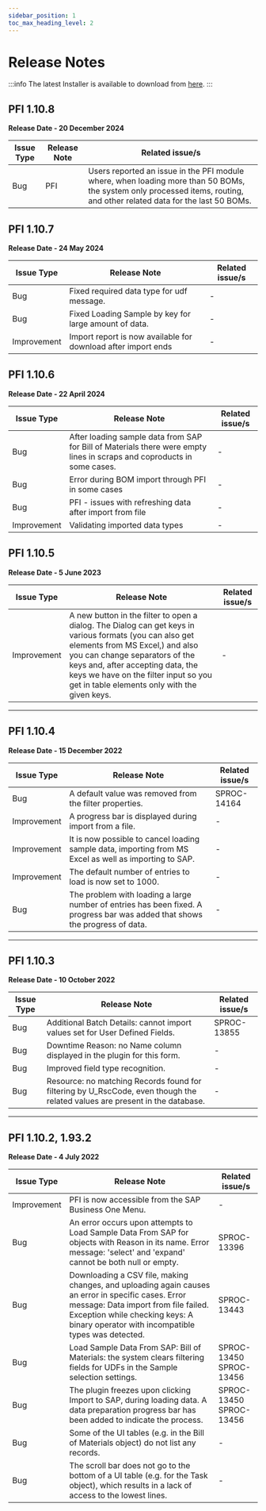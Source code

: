 ```yaml
---
sidebar_position: 1
toc_max_heading_level: 2
---
```


# Release Notes

:::info
The latest Installer is available to download from [here](/docs/appengine/releases/plugins/pfi/download).
:::

## PFI 1.10.8

**Release Date - 20 December 2024**

| Issue Type | Release Note | Related issue/s |
| --- | --- | --- |
| Bug | PFI | Users reported an issue in the PFI module where, when loading more than 50 BOMs, the system only processed items, routing, and other related data for the last 50 BOMs. |

## PFI 1.10.7

**Release Date - 24 May 2024**

| Issue Type | Release Note | Related issue/s |
| --- | --- | --- |
| Bug | Fixed required data type for udf message. | - |
| Bug | Fixed Loading Sample by key for large amount of data. | - |
| Improvement | Import report is now available for download after import ends | - |

## PFI 1.10.6

**Release Date - 22 April 2024**

| Issue Type | Release Note | Related issue/s |
| --- | --- | --- |
| Bug | After loading sample data from SAP for Bill of Materials there were empty lines in scraps and coproducts in some cases. | - |
| Bug | Error during BOM import through PFI in some cases | - |
| Bug | PFI - issues with refreshing data after import from file | - |
| Improvement | Validating imported data types | - |

## PFI 1.10.5

**Release Date - 5 June 2023**

| Issue Type | Release Note | Related issue/s |
| --- | --- | --- |
| Improvement | A new button in the filter to open a dialog. The Dialog can get keys in various formats (you can also get elements from MS Excel,) and also you can change separators of the keys and, after accepting data, the keys we have on the filter input so you get in table elements only with the given keys. | - |

---

## PFI 1.10.4

**Release Date - 15 December 2022**

| Issue Type | Release Note | Related issue/s |
| --- | --- | --- |
| Bug | A default value was removed from the filter properties. | SPROC-14164 |
| Improvement | A progress bar is displayed during import from a file. | - |
| Improvement | It is now possible to cancel loading sample data, importing from MS Excel as well as importing to SAP. | - |
| Improvement | The default number of entries to load is now set to 1000. | - |
| Bug | The problem with loading a large number of entries has been fixed. A progress bar was added that shows the progress of data. | - |

---

## PFI 1.10.3

**Release Date - 10 October 2022**

| Issue Type | Release Note | Related issue/s |
| --- | --- | --- |
| Bug | Additional Batch Details: cannot import values set for User Defined Fields. | SPROC-13855 |
| Bug | Downtime Reason: no Name column displayed in the plugin for this form. | - |
| Bug | Improved field type recognition. | - |
| Bug | Resource: no matching Records found for filtering by U_RscCode, even though the related values are present in the database. | - |

---

## PFI 1.10.2, 1.93.2

**Release Date - 4 July 2022**

| Issue Type | Release Note | Related issue/s |
| --- | --- | --- |
| Improvement | PFI is now accessible from the SAP Business One Menu. | - |
| Bug | An error occurs upon attempts to Load Sample Data From SAP for objects with Reason in its name. Error message: 'select' and 'expand' cannot be both null or empty. | SPROC-13396 |
| Bug | Downloading a CSV file, making changes, and uploading again causes an error in specific cases. Error message: Data import from file failed. Exception while checking keys: A binary operator with incompatible types was detected. | SPROC-13443 |
| Bug | Load Sample Data From SAP: Bill of Materials: the system clears filtering fields for UDFs in the Sample selection settings. | SPROC-13450 <br/>SPROC-13456 |
| Bug | The plugin freezes upon clicking Import to SAP, during loading data. A data preparation progress bar has been added to indicate the process. | SPROC-13450 <br/>SPROC-13456 |
| Bug | Some of the UI tables (e.g. in the Bill of Materials object) do not list any records. | - |
| Bug | The scroll bar does not go to the bottom of a UI table (e.g. for the Task object), which results in a lack of access to the lowest lines. | - |

